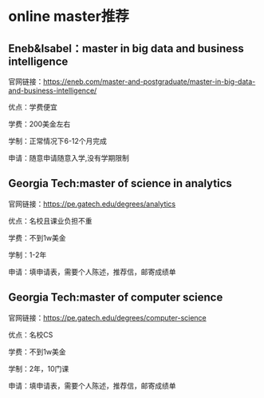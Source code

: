 # online master推荐
## Eneb&Isabel：master in big data and business intelligence
官网链接：https://eneb.com/master-and-postgraduate/master-in-big-data-and-business-intelligence/

优点：学费便宜

学费：200美金左右

学制：正常情况下6-12个月完成

申请：随意申请随意入学,没有学期限制



## Georgia Tech:master of science in analytics
官网链接：https://pe.gatech.edu/degrees/analytics

优点：名校且课业负担不重

学费：不到1w美金

学制：1-2年

申请：填申请表，需要个人陈述，推荐信，邮寄成绩单

## Georgia Tech:master of computer science
官网链接：https://pe.gatech.edu/degrees/computer-science

优点：名校CS

学费：不到1w美金

学制：2年，10门课

申请：填申请表，需要个人陈述，推荐信，邮寄成绩单


